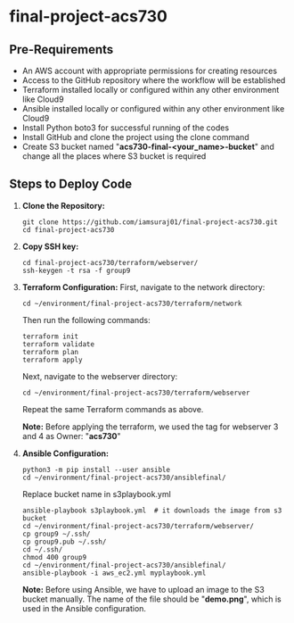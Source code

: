 # final-project-acs730
## Pre-Requirements

- An AWS account with appropriate permissions for creating resources
- Access to the GitHub repository where the workflow will be established
- Terraform installed locally or configured within any other environment like Cloud9
- Ansible installed locally or configured within any other environment like Cloud9
- Install Python boto3 for successful running of the codes
- Install GitHub and clone the project using the clone command
- Create S3 bucket named "**acs730-final-<your_name>-bucket**" and change all the places where S3 bucket is required

## Steps to Deploy Code

1. **Clone the Repository:**
   ```
   git clone https://github.com/iamsuraj01/final-project-acs730.git
   cd final-project-acs730
   ```

2. **Copy SSH key:**
   ```
   cd final-project-acs730/terraform/webserver/
   ssh-keygen -t rsa -f group9
   ```

3. **Terraform Configuration:**
   First, navigate to the network directory:
   ```
   cd ~/environment/final-project-acs730/terraform/network
   ```
   Then run the following commands:
   ```
   terraform init
   terraform validate
   terraform plan
   terraform apply
   ```
   Next, navigate to the webserver directory:
   ```
   cd ~/environment/final-project-acs730/terraform/webserver
   ```
   Repeat the same Terraform commands as above.

   **Note:** Before applying the terraform, we used the tag for webserver 3 and 4 as Owner: "**acs730**"

4. **Ansible Configuration:**
   ```
   python3 -m pip install --user ansible
   cd ~/environment/final-project-acs730/ansiblefinal/
   ```
   Replace bucket name in s3playbook.yml

   ```
   ansible-playbook s3playbook.yml  # it downloads the image from s3 bucket
   cd ~/environment/final-project-acs730/terraform/webserver/
   cp group9 ~/.ssh/
   cp group9.pub ~/.ssh/
   cd ~/.ssh/
   chmod 400 group9
   cd ~/environment/final-project-acs730/ansiblefinal/
   ansible-playbook -i aws_ec2.yml myplaybook.yml
   ```

   **Note:** Before using Ansible, we have to upload an image to the S3 bucket manually. The name of the file should be "**demo.png**", which is used in the Ansible configuration.
